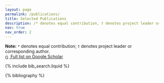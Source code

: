 ```yaml
---
layout: page
permalink: /publications/
title: Selected Publications
description: /* denotes equal contribution, † denotes project leader or corresponding author. [Full list](https://scholar.google.com/citations?user=bLRjUzAAAAAJ&hl=zh-CN)
nav: true
nav_order: 2
---
```

**Note:** `*` denotes equal contribution; `†` denotes project leader or corresponding author.  
[<img src="https://upload.wikimedia.org/wikipedia/commons/4/4e/Google_Scholar_logo.svg" alt="Google Scholar" style="height:1em; vertical-align:middle;"> Full list on Google Scholar](https://scholar.google.com/citations?user=bLRjUzAAAAAJ&hl=zh-CN)
<!-- _pages/publications.md -->

<!-- Bibsearch Feature -->

{% include bib_search.liquid %}

<div class="publications">

{% bibliography %}

</div>
